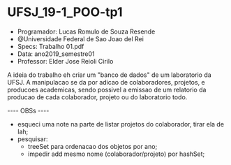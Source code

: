 # UFSJ_19-1_POO-tp1

- Programador: Lucas Romulo de Souza Resende
- @Universidade Federal de Sao Joao del Rei
- Specs: Trabalho 01.pdf
- Data: ano2019_semestre01
- Professor: Elder Jose Reioli Cirilo



A ideia do trabalho eh criar um "banco de dados" de um laboratorio da UFSJ.
A manipulacao se da por adicao de colaboradores, projetos, e producoes academicas,
  sendo possivel a emissao de um relatorio da producao de cada colaborador,
  projeto ou do laboratorio todo. 
  
  
  

---- OBSs ----
- esqueci uma note na parte de listar projetos do colaborador, tirar ela de lah;
- pesquisar:
  - treeSet para ordenacao dos objetos por ano;
  - impedir add mesmo nome (colaborador/projeto) por hashSet;
